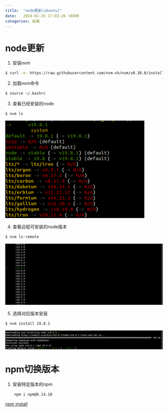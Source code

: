 ```yaml
---
title:  "node更新(ubuntu)"
date:   2024-01-25 17:03:26 +0800
categories: 前端
---
```

# node更新
1. 安装nvm
```bash
$ curl -o- https://raw.githubusercontent.com/nvm-sh/nvm/v0.38.0/install.sh | bash
```
2. 加载nvm命令
```bash
$ source ~/.bashrc
```

3. 查看已经安装的node
```bash
$ nvm ls
```
![](/assets/img/nvm_ls.png)

4. 查看远程可安装的node版本
```bash
$ nvm ls-remote
```
![](/assets/img/nvm_ls_remote.png)

5. 选择对应版本安装
```bash
$ nvm install 19.8.1
```
![](/assets/img/node_update.png)


# npm切换版本
1. 安装特定版本的npm
```bash
    npm i npm@6.14.18
```
[npm install](https://www.npmjs.com/package/npm/v/6.14.18)